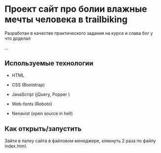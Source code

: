 # Проект сайт про болии влажные мечты человека в trailbiking

Разработан в качестве практического задания на курсе и слава бог у что доделал

…

## Используемые технологии

* HTML

* CSS (Bootstrap)

* JavaScript (jQuery, Popper )

* Web-fonts (Roboto)

* Nenavist (open source in hell)
## Как открыть/запустить

Зайти в папку сайта в файловом менеджере, кликнуть 2 раза по файлу index.html.